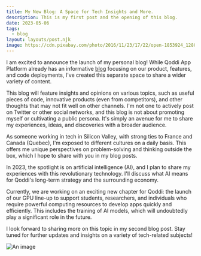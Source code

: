 ```yaml
---
title: My New Blog: A Space for Tech Insights and More.
description: This is my first post and the opening of this blog.
date: 2023-05-06
tags:
  - blog
layout: layouts/post.njk
image: https://cdn.pixabay.com/photo/2016/11/23/17/22/open-1853924_1280.jpg
---
```


I am excited to announce the launch of my personal blog! While Qoddi App Platform already has an informative <a href="https://blog.qoddi.com">blog</a> focusing on our product, features, and code deployments, I've created this separate space to share a wider variety of content.

This blog will feature insights and opinions on various topics, such as useful pieces of code, innovative products (even from competitors), and other thoughts that may not fit well on other channels. I'm not one to actively post on Twitter or other social networks, and this blog is not about promoting myself or cultivating a public persona. It's simply an avenue for me to share my experiences, ideas, and discoveries with a broader audience.

As someone working in tech in Silicon Valley, with strong ties to France and Canada (Quebec), I'm exposed to different cultures on a daily basis. This offers me unique perspectives on problem-solving and thinking outside the box, which I hope to share with you in my blog posts.

In 2023, the spotlight is on artificial intelligence (AI), and I plan to share my experiences with this revolutionary technology. I'll discuss what AI means for Qoddi's long-term strategy and the surrounding economy.

Currently, we are working on an exciting new chapter for Qoddi: the launch of our GPU line-up to support students, researchers, and individuals who require powerful computing resources to develop apps quickly and efficiently. This includes the training of AI models, which will undoubtedly play a significant role in the future.

I look forward to sharing more on this topic in my second blog post. Stay tuned for further updates and insights on a variety of tech-related subjects!

![An image](https://cdn.pixabay.com/photo/2016/11/23/17/22/open-1853924_1280.jpg)

